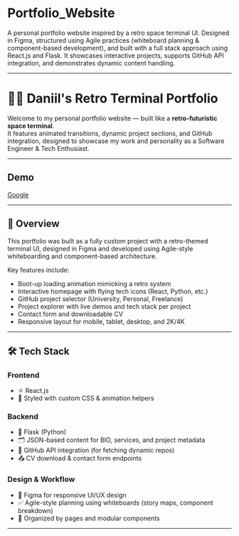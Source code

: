 # Portfolio_Website
A personal portfolio website inspired by a retro space terminal UI. Designed in Figma, structured using Agile practices (whiteboard planning &amp; component-based development), and built with a full stack approach using React.js and Flask. It showcases interactive projects, supports GitHub API integration, and demonstrates dynamic content handling. 

---

# 🧑‍🚀 Daniil's Retro Terminal Portfolio

Welcome to my personal portfolio website — built like a **retro-futuristic space terminal**.  
It features animated transitions, dynamic project sections, and GitHub integration, designed to showcase my work and personality as a Software Engineer & Tech Enthusiast.

---

## Demo

[Google](https://google.com)

---

## 🚀 Overview

This portfolio was built as a fully custom project with a retro-themed terminal UI, designed in Figma and developed using Agile-style whiteboarding and component-based architecture.

Key features include:
- Boot-up loading animation mimicking a retro system
- Interactive homepage with flying tech icons (React, Python, etc.)
- GitHub project selector (University, Personal, Freelance)
- Project explorer with live demos and tech stack per project
- Contact form and downloadable CV
- Responsive layout for mobile, tablet, desktop, and 2K/4K

---

## 🛠️ Tech Stack

### Frontend
- ⚛️ React.js
- 🎨 Styled with custom CSS & animation helpers

### Backend
- 🐍 Flask (Python)
- 🗂 JSON-based content for BIO, services, and project metadata
- 🔗 GitHub API integration (for fetching dynamic repos)
- 📤 CV download & contact form endpoints

### Design & Workflow
- 🧾 Figma for responsive UI/UX design
- ✅ Agile-style planning using whiteboards (story maps, component breakdown)
- 📁 Organized by pages and modular components

---

